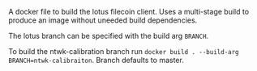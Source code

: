 A docker file to build the lotus filecoin client. Uses a multi-stage build to produce an image without uneeded build dependencies.

The lotus branch can be specified with the build arg `BRANCH`.

To build the ntwk-calibration branch run `docker build . --build-arg BRANCH=ntwk-calibraiton`. Branch defaults to master.
